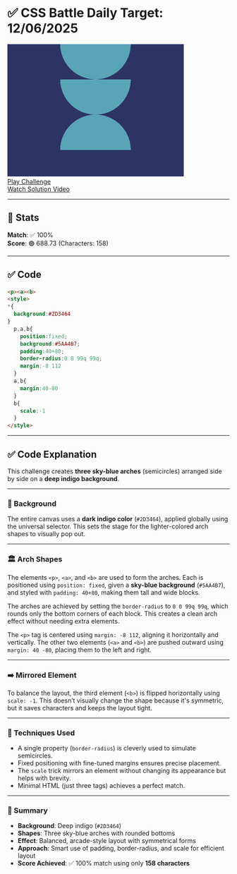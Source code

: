 # ✅ CSS Battle Daily Target: 12/06/2025

![Target](./images/12.png)  
[Play Challenge](https://cssbattle.dev/play/E9dPyo7ZbeuFZFaO1mIn)  
[Watch Solution Video](https://youtube.com/shorts/sIc_jPHwNW4)

---

## 🔢 Stats

**Match**: ✅ 100%  
**Score**: 🟢 688.73 (Characters: 158)

---

## ✅ Code

```html
<p><a><b>
<style>
*{
  background:#2D3464
}
  p,a,b{
    position:fixed;
    background:#5AA4B7;
    padding:40+80;
    border-radius:0 0 99q 99q;
    margin:-8 112
  }
  a,b{
    margin:40-80
  }
  b{
    scale:-1
  }
</style>
```

---

## ✅ Code Explanation

This challenge creates **three sky-blue arches** (semicircles) arranged side by side on a **deep indigo background**.

---

### 🎨 Background

The entire canvas uses a **dark indigo color** (`#2D3464`), applied globally using the universal selector. This sets the stage for the lighter-colored arch shapes to visually pop out.

---

### 🏛️ Arch Shapes

The elements `<p>`, `<a>`, and `<b>` are used to form the arches. Each is positioned using `position: fixed`, given a **sky-blue background** (`#5AA4B7`), and styled with `padding: 40+80`, making them tall and wide blocks.

The arches are achieved by setting the `border-radius` to `0 0 99q 99q`, which rounds only the bottom corners of each block. This creates a clean arch effect without needing extra elements.

The `<p>` tag is centered using `margin: -8 112`, aligning it horizontally and vertically. The other two elements (`<a>` and `<b>`) are pushed outward using `margin: 40 -80`, placing them to the left and right.

---

### ➡️ Mirrored Element

To balance the layout, the third element (`<b>`) is flipped horizontally using `scale: -1`. This doesn’t visually change the shape because it's symmetric, but it saves characters and keeps the layout tight.

---

### 🧠 Techniques Used

* A single property (`border-radius`) is cleverly used to simulate semicircles.
* Fixed positioning with fine-tuned margins ensures precise placement.
* The `scale` trick mirrors an element without changing its appearance but helps with brevity.
* Minimal HTML (just three tags) achieves a perfect match.

---

### 🏁 Summary

* **Background**: Deep indigo (`#2D3464`)
* **Shapes**: Three sky-blue arches with rounded bottoms
* **Effect**: Balanced, arcade-style layout with symmetrical forms
* **Approach**: Smart use of padding, border-radius, and scale for efficient layout
* **Score Achieved**: ✅ 100% match using only **158 characters**
